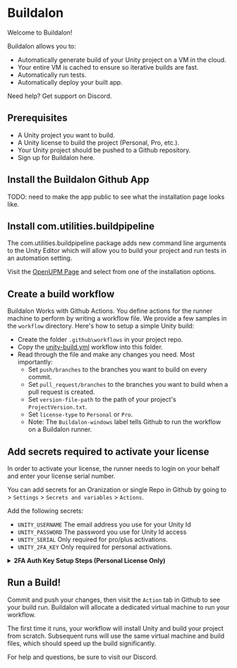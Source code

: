 # Buildalon

Welcome to Buildalon!

Buildalon allows you to:
- Automatically generate build of your Unity project on a VM in the cloud.
- Your entire VM is cached to ensure so iterative builds are fast.
- Automatically run tests.
- Automatically deploy your built app.

Need help? Get support on Discord.

## Prerequisites

- A Unity project you want to build.
- A Unity license to build the project (Personal, Pro, etc.).
- Your Unity project should be pushed to a Github repository.
- Sign up for Buildalon here.

## Install the Buildalon Github App

TODO: need to make the app public to see what the installation page looks like.

## Install com.utilities.buildpipeline

The com.utilities.buildpipeline package adds new command line arguments to the Unity
Editor which will allow you to build your project and run tests in an automation setting.

Visit the [OpenUPM Page](https://openupm.com/packages/com.utilities.buildpipeline/#close)
and select from one of the installation options.

## Create a build workflow

Buildalon Works with Github Actions. You define actions for the runner machine to perform by writing a workflow file. We provide a few samples in the `workflow` directory. Here's how to setup a simple Unity build:

- Create the folder `.github\workflows` in your project repo.
- Copy the [unity-build.yml](workflows\unity-build.yml) workflow into this folder.
- Read through the file and make any changes you need. Most importantly:
  - Set `push/branches` to the branches you want to build on every commit.
  - Set `pull_request/branches` to the branches you want to build when a pull request is created.
  - Set `version-file-path` to the path of your project's `ProjectVersion.txt`.
  - Set `license-type` to `Personal` or `Pro`.
  - Note: The `Buildalon-windows` label tells Github to run the workflow on a Buildalon runner.

## Add secrets required to activate your license

In order to activate your license, the runner needs to login on your behalf and enter your license serial number.

You can add secrets for an Oranization or single Repo in Github by going to  > `Settings` > `Secrets and variables` > `Actions`.

Add the following secrets:
- `UNITY_USERNAME` The email address you use for your Unity Id
- `UNITY_PASSWORD` The password you use for Unity Id access
- `UNITY_SERIAL` Only required for pro/plus activations.
- `UNITY_2FA_KEY` Only required for personal activations.

<details>
<summary><b>2FA Auth Key Setup Steps (Personal License Only)</b></summary>
To activate new two factor authentication for your Unity account:

1. Login to Unity account and navigate to `Security`
2. Click `+` (activate) next to `Two Factor Authentication`
3. Select `Start setup`
4. Input password if prompted
5. Select `Authenticator App` to receive codes, then `Next`
6. Click `Can't Scan the barcode?`
7. Copy the 16 character key
8. Create new secret `UNITY_2FA_KEY` and save the generated key from the previous step
9. Scan the QR code in your Authenticator app and verify the code.
</details>

## Run a Build!

Commit and push your changes, then visit the `Action` tab in Github to see your build run. Buildalon will allocate a dedicated virtual machine to run your workflow.

The first time it runs, your workflow will install Unity and build your project from scratch. Subsequent runs will use the same virtual machine and build files, which should speed up the build significantly.

For help and questions, be sure to visit our Discord.
